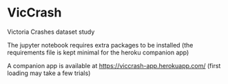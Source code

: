 # VicCrash
Victoria Crashes dataset study

The jupyter notebook requires extra packages to be installed (the requirements file is kept minimal for the heroku companion app)

A companion app is available at https://viccrash-app.herokuapp.com/ (first loading may take a few trials)
